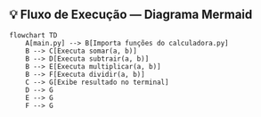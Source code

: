 ## 💡 Fluxo de Execução — Diagrama Mermaid

```mermaid
flowchart TD
    A[main.py] --> B[Importa funções do calculadora.py]
    B --> C[Executa somar(a, b)]
    B --> D[Executa subtrair(a, b)]
    B --> E[Executa multiplicar(a, b)]
    B --> F[Executa dividir(a, b)]
    C --> G[Exibe resultado no terminal]
    D --> G
    E --> G
    F --> G
